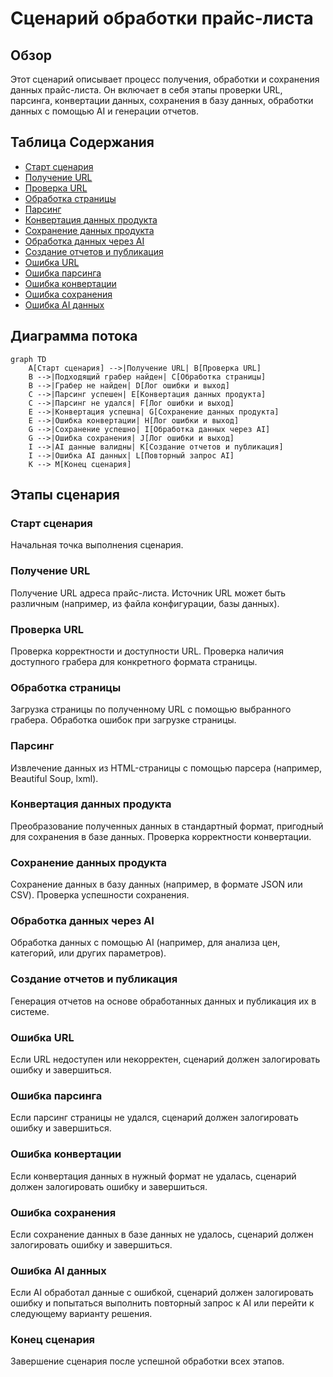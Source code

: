 # Сценарий обработки прайс-листа

## Обзор

Этот сценарий описывает процесс получения, обработки и сохранения данных прайс-листа.  Он включает в себя этапы проверки URL, парсинга, конвертации данных, сохранения в базу данных, обработки данных с помощью AI и генерации отчетов.


## Таблица Содержания

* [Старт сценария](#старт-сценария)
* [Получение URL](#получение-url)
* [Проверка URL](#проверка-url)
* [Обработка страницы](#обработка-страницы)
* [Парсинг](#парсинг)
* [Конвертация данных продукта](#конвертация-данных-продукта)
* [Сохранение данных продукта](#сохранение-данных-продукта)
* [Обработка данных через AI](#обработка-данных-через-ai)
* [Создание отчетов и публикация](#создание-отчетов-и-публикация)
* [Ошибка URL](#ошибка-url)
* [Ошибка парсинга](#ошибка-парсинга)
* [Ошибка конвертации](#ошибка-конвертации)
* [Ошибка сохранения](#ошибка-сохранения)
* [Ошибка AI данных](#ошибка-ai-данных)


## Диаграмма потока

```mermaid
graph TD
    A[Старт сценария] -->|Получение URL| B[Проверка URL]
    B -->|Подходящий грабер найден| C[Обработка страницы]
    B -->|Грабер не найден| D[Лог ошибки и выход]
    C -->|Парсинг успешен| E[Конвертация данных продукта]
    C -->|Парсинг не удался| F[Лог ошибки и выход]
    E -->|Конвертация успешна| G[Сохранение данных продукта]
    E -->|Ошибка конвертации| H[Лог ошибки и выход]
    G -->|Сохранение успешно| I[Обработка данных через AI]
    G -->|Ошибка сохранения| J[Лог ошибки и выход]
    I -->|AI данные валидны| K[Создание отчетов и публикация]
    I -->|Ошибка AI данных| L[Повторный запрос AI]
    K --> M[Конец сценария]
```


## Этапы сценария

### Старт сценария

Начальная точка выполнения сценария.

### Получение URL

Получение URL адреса прайс-листа.  Источник URL может быть различным (например, из файла конфигурации, базы данных).


### Проверка URL

Проверка корректности и доступности URL. Проверка наличия доступного грабера для конкретного формата страницы.


### Обработка страницы

Загрузка страницы по полученному URL с помощью выбранного грабера. Обработка ошибок при загрузке страницы.

### Парсинг

Извлечение данных из HTML-страницы с помощью парсера (например, Beautiful Soup, lxml).


### Конвертация данных продукта

Преобразование полученных данных в стандартный формат, пригодный для сохранения в базе данных.  Проверка корректности конвертации.

### Сохранение данных продукта

Сохранение данных в базу данных (например, в формате JSON или CSV). Проверка успешности сохранения.

### Обработка данных через AI

Обработка данных с помощью AI (например, для анализа цен, категорий, или других параметров).

### Создание отчетов и публикация

Генерация отчетов на основе обработанных данных и публикация их в системе.


### Ошибка URL

Если URL недоступен или некорректен, сценарий должен залогировать ошибку и завершиться.

### Ошибка парсинга

Если парсинг страницы не удался, сценарий должен залогировать ошибку и завершиться.

### Ошибка конвертации

Если конвертация данных в нужный формат не удалась, сценарий должен залогировать ошибку и завершиться.

### Ошибка сохранения

Если сохранение данных в базе данных не удалось, сценарий должен залогировать ошибку и завершиться.

### Ошибка AI данных

Если AI обработал данные с ошибкой, сценарий должен залогировать ошибку и попытаться выполнить повторный запрос к AI или перейти к следующему варианту решения.

### Конец сценария

Завершение сценария после успешной обработки всех этапов.